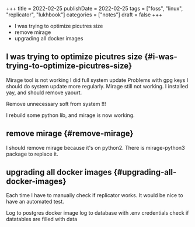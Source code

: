 +++
title = 2022-02-25
publishDate = 2022-02-25
tags = ["foss", "linux", "replicator", "lukhbook"]
categories = ["notes"]
draft = false
+++

-   I was trying to optimize picutres size
-   remove mirage
-   upgrading all docker images

<!--more-->


## I was trying to optimize picutres size {#i-was-trying-to-optimize-picutres-size}

Mirage tool is not working
I did full system update
Problems with gpg keys
I should do system update more regularly.
Mirage still not working.
I installed yay, and should remove yaourt.

Remove unnecessary soft from system !!!

I rebuild some python lib, and mirage is now working.


## remove mirage {#remove-mirage}

I should remove mirage because it's on python2.
There is mirage-python3 package to replace it.


## upgrading all docker images {#upgrading-all-docker-images}

Each time I have to manually check if replicator works.
It would be nice to have an automated test.

Log to postgres docker image
log to database with .env credentials
check if datatables are filled with data